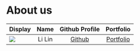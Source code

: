 # About us

Display |  Name  |           Github Profile           | Portfolio 
--------|:------:|:----------------------------------:|:---------:
![](https://via.placeholder.com/100.png?text=Photo) | Li Lin | [Github](https://github.com/lil1n) | [Portfolio](docs/team/lilin.md)
